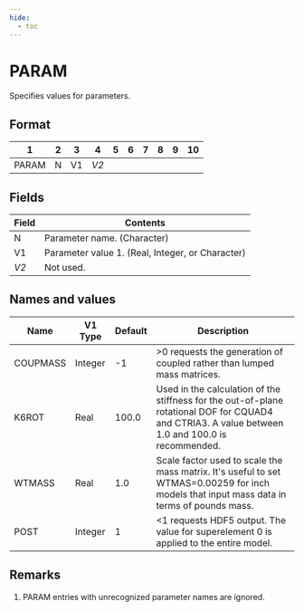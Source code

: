 ```yaml
---
hide:
  - toc
---
```

# PARAM
Specifies values for parameters.

## Format
| 1        | 2        | 3        | 4        | 5        | 6        | 7        | 8        | 9        | 10       | 
| -------- | -------- | -------- | -------- | -------- | -------- | -------- | -------- | -------- | -------- | 
| PARAM    | N        | V1       | _V2_     |          |          |          |          |          |          |

## Fields
| Field      | Contents |
| ---------- | -------- |
| N | Parameter name. (Character) |
| V1 | Parameter value 1. (Real, Integer, or Character) |
| _V2_ | Not used. |

## Names and values

| Name       | V1 Type    | Default  | Description  |
| ---------- | ---------- | -------- | ------------ |
| COUPMASS   | Integer    | -1       | >0 requests the generation of coupled rather than lumped mass matrices. |
| K6ROT      | Real       | 100.0    | Used in the calculation of the stiffness for the out-of-plane rotational DOF for CQUAD4 and CTRIA3.  A value between 1.0 and 100.0 is recommended.|
| WTMASS     | Real       | 1.0      | Scale factor used to scale the mass matrix. It's useful to set WTMAS=0.00259 for inch models that input mass data in terms of pounds mass. |
| POST       | Integer    | 1        | <1 requests HDF5 output. The value for superelement 0 is applied to the entire model. |

## Remarks
1. PARAM entries with unrecognized parameter names are ignored.
